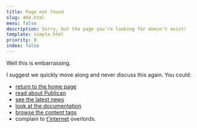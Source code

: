 ```yaml
---
title: Page not found
slug: 404.html
menu: false
description: Sorry, but the page you're looking for doesn't exist!
template: simple.html
priority: 0
index: false
---
```


Well this is embarrassing.

I suggest we quickly move along and never discuss this again. You could:

* [return to the home page](--ROOT--)
* [read about Publican](--ROOT--about/publican/)
* [see the latest news](--ROOT--news/)
* [look at the documentation](--ROOT--docs/)
* [browse the content tags](--ROOT--tag/)
* complain to [t'internet](https://www.urbandictionary.com/define.php?term=Tinternet) overlords.
